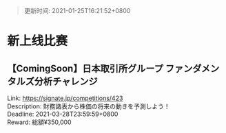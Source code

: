 > 更新时间: 2021-01-25T16:21:52+0800 

# 新上线比赛


## 【ComingSoon】日本取引所グループ ファンダメンタルズ分析チャレンジ
Link: https://signate.jp/competitions/423  
Description: 財務諸表から株価の将来の動きを予測しよう！  
Deadline: 2021-03-28T23:59:59+0800  
Reward: 総額¥350,000  

